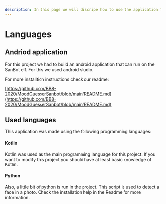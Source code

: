```yaml
---
description: In this page we will discripe how to use the application that we have build.
---
```


# Languages

## Andriod application 

For this project we had to build an android application that can run on the SanBot elf. For this we used android studio. 

For more installtion instructions check our readme:

[https://github.com/BB8-2020/MoodGuesserSanbot/blob/main/README.md](https://github.com/BB8-2020/MoodGuesserSanbot/blob/main/README.md)

## Used languages 

This application was made using the following programming languages:

#### Kotlin 

Kotlin was used as the main programming language for this project. If you want to modify this project you should have at least basic knowledge of Kotlin.

#### Python 

Also, a little bit of python is run in the project. This script is used to detect a face in a photo. Check the installation help in the Readme for more information.

